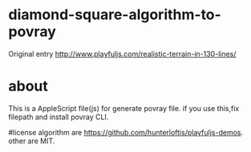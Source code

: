 # diamond-square-algorithm-to-povray

Original entry
http://www.playfuljs.com/realistic-terrain-in-130-lines/

# about
This is a AppleScript file(js) for generate povray file.
if you use this,fix filepath and install povray CLI.

#license
algorithm are https://github.com/hunterloftis/playfuljs-demos.
other are MIT.
